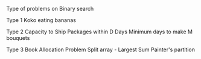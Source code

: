 Type of problems on Binary search

Type 1
 Koko eating bananas

 Type 2
 Capacity to Ship Packages within D Days
 Minimum days to make M bouquets

 Type 3	
Book Allocation Problem
Split array - Largest Sum
Painter's partition